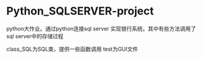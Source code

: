 # Python_SQLSERVER-project
python大作业。通过python连接sql server 实现银行系统。其中有些方法调用了sql server中的存储过程

class_SQL为SQL类，提供一些函数调用
test为GUI文件
